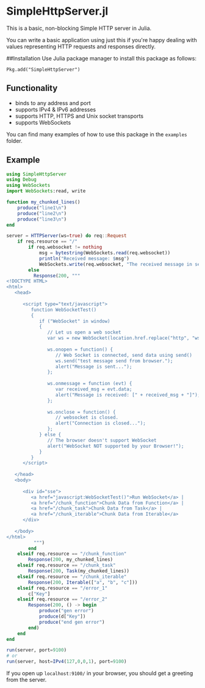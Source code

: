 # SimpleHttpServer.jl

This is a basic, non-blocking Simple HTTP server in Julia.

You can write a basic application using just this if you're happy dealing with values representing HTTP requests and responses directly.


##Installation
Use Julia package manager to install this package as follows:
```
Pkg.add("SimpleHttpServer")
```

## Functionality
* binds to any address and port
* supports IPv4 & IPv6 addresses
* supports HTTP, HTTPS and Unix socket transports
* supports WebSockets

You can find many examples of how to use this package in the `examples` folder.

## Example

```julia
using SimpleHttpServer
using Debug
using WebSockets
import WebSockets:read, write

function my_chunked_lines()
    produce("line1\n")
    produce("line2\n")
    produce("line3\n")
end

server = HTTPServer(ws=true) do req::Request
    if req.resource == "/"
        if req.websocket != nothing
            msg = bytestring(WebSockets.read(req.websocket))
            println("Received message: $msg")
            WebSockets.write(req.websocket, "The received message in server is: $msg")
        else
          Response(200, """
<!DOCTYPE HTML>
<html>
   <head>
	
      <script type="text/javascript">
         function WebSocketTest()
         {
            if ("WebSocket" in window)
            {
               // Let us open a web socket
               var ws = new WebSocket(location.href.replace("http", "ws"));
				
               ws.onopen = function() {
                  // Web Socket is connected, send data using send()
                  ws.send("test message send from browser.");
                  alert("Message is sent...");
               };
				
               ws.onmessage = function (evt) { 
                  var received_msg = evt.data;
                  alert("Message is received: [" + received_msg + "]");
               };
				
               ws.onclose = function() { 
                  // websocket is closed.
                  alert("Connection is closed..."); 
               };
            } else {
               // The browser doesn't support WebSocket
               alert("WebSocket NOT supported by your Browser!");
            }
         }
      </script>
		
   </head>
   <body>
   
      <div id="sse">
         <a href="javascript:WebSocketTest()">Run WebSocket</a> |
         <a href="/chunk_function">Chunk Data from Function</a> |
         <a href="/chunk_task">Chunk Data from Task</a> |
         <a href="/chunk_iterable">Chunk Data from Iterable</a>
      </div>
      
   </body>
</html>
          """)
        end
    elseif req.resource == "/chunk_function"
        Response(200, my_chunked_lines)
    elseif req.resource == "/chunk_task"
        Response(200, Task(my_chunked_lines))
    elseif req.resource == "/chunk_iterable"
        Response(200, Iterable(["a", "b", "c"]))
    elseif req.resource == "/error_1"
        c["Key"]
    elseif req.resource == "/error_2"
        Response(200, () -> begin
            produce("gen error")
            produce(d["Key"])
            produce("end gen error")
        end)
    end
end

run(server, port=9100)
# or
run(server, host=IPv4(127,0,0,1), port=9100)
```
If you open up `localhost:9100/` in your browser, you should get a greeting from the server.
